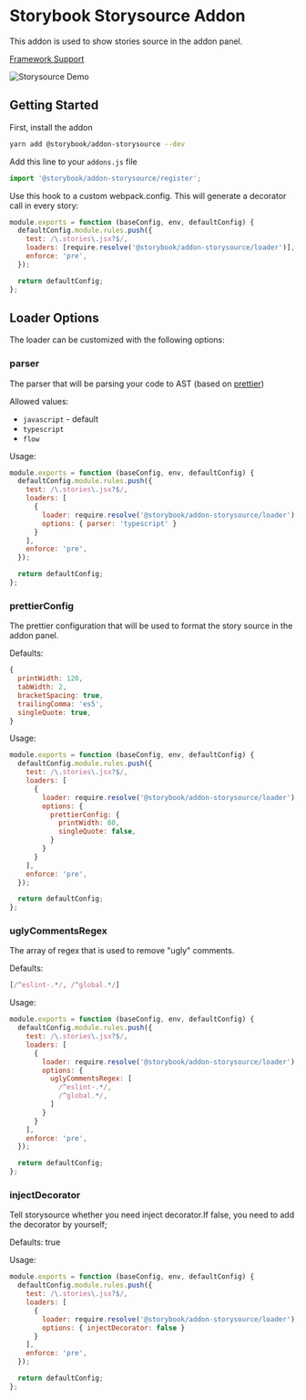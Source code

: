 # Storybook Storysource Addon

This addon is used to show stories source in the addon panel. 

[Framework Support](https://github.com/storybooks/storybook/blob/master/ADDONS_SUPPORT.md)

![Storysource Demo](demo.gif)

## Getting Started

First, install the addon

```sh
yarn add @storybook/addon-storysource --dev
```

Add this line to your `addons.js` file

```js
import '@storybook/addon-storysource/register';
```

Use this hook to a custom webpack.config. This will generate a decorator call in every story:

```js
module.exports = function (baseConfig, env, defaultConfig) {
  defaultConfig.module.rules.push({
    test: /\.stories\.jsx?$/,
    loaders: [require.resolve('@storybook/addon-storysource/loader')],
    enforce: 'pre',
  });

  return defaultConfig;
};
```

## Loader Options

The loader can be customized with the following options:

### parser
The parser that will be parsing your code to AST (based on [prettier](https://github.com/prettier/prettier/tree/master/src/language-js))

Allowed values:
* `javascript` - default
* `typescript`
* `flow`

Usage:

```js
module.exports = function (baseConfig, env, defaultConfig) {
  defaultConfig.module.rules.push({
    test: /\.stories\.jsx?$/,
    loaders: [
      {
        loader: require.resolve('@storybook/addon-storysource/loader'),
        options: { parser: 'typescript' }
      }
    ],
    enforce: 'pre',
  });

  return defaultConfig;
};
```

### prettierConfig

The prettier configuration that will be used to format the story source in the addon panel.

Defaults:
```js
{
  printWidth: 120,
  tabWidth: 2,
  bracketSpacing: true,
  trailingComma: 'es5',
  singleQuote: true,
}
```

Usage: 

```js
module.exports = function (baseConfig, env, defaultConfig) {
  defaultConfig.module.rules.push({
    test: /\.stories\.jsx?$/,
    loaders: [
      {
        loader: require.resolve('@storybook/addon-storysource/loader'),
        options: {
          prettierConfig: {
            printWidth: 80,
            singleQuote: false,
          }
        }
      }
    ],
    enforce: 'pre',
  });

  return defaultConfig;
};
```

### uglyCommentsRegex

The array of regex that is used to remove "ugly" comments.

Defaults:
```js
[/^eslint-.*/, /^global.*/]
```

Usage:

```js
module.exports = function (baseConfig, env, defaultConfig) {
  defaultConfig.module.rules.push({
    test: /\.stories\.jsx?$/,
    loaders: [
      {
        loader: require.resolve('@storybook/addon-storysource/loader'),
        options: {
          uglyCommentsRegex: [
            /^eslint-.*/, 
            /^global.*/,
          ]
        }
      }
    ],
    enforce: 'pre',
  });

  return defaultConfig;
};
```

### injectDecorator
Tell storysource whether you need inject decorator.If false, you need to add the decorator by yourself;

Defaults: true

Usage:

```js
module.exports = function (baseConfig, env, defaultConfig) {
  defaultConfig.module.rules.push({
    test: /\.stories\.jsx?$/,
    loaders: [
      {
        loader: require.resolve('@storybook/addon-storysource/loader'),
        options: { injectDecorator: false }
      }
    ],
    enforce: 'pre',
  });

  return defaultConfig;
};
```
